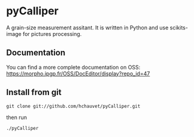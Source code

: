 pyCalliper
==========

A grain-size measurement assitant. It is written in Python and use scikits-image for pictures processing.

Documentation
-------------

You can find a more complete documentation on OSS:
https://morpho.ipgp.fr/OSS/DocEditor/display?repo_id=47

Install from git
----------------

`git clone git://github.com/hchauvet/pyCalliper.git`

then run 

`./pyCalliper`
